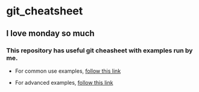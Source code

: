 # git_cheatsheet

## I love monday so much

### This repository has useful git cheasheet with examples run by me.

- For common use examples, [follow this link](https://github.com/supark87/git_cheatsheet/tree/main/examples)

- For advanced examples, [follow this link](https://github.com/supark87/git_cheatsheet/tree/main/Advanced_examples)
